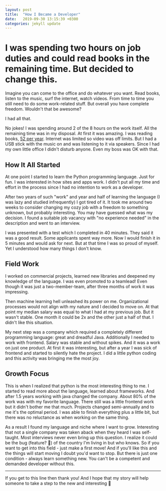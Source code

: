 ```yaml
---
layout: post
title:  "How I Became a Developer"
date:   2019-09-30 13:15:39 +0300
categories: jekyll update
---
```


# I was spending two hours on job duties and could read books in the remaining time. But decided to change this.

Imagine you can come to the office and do whatever you want. Read books, listen to the music, surf the internet,
watch videos. From time to time you still need to do some work-related stuff. But overall you have complete freedom.
Wouldn't that be awesome?

I had all that.

No jokes! I was spending around 2 of the 8 hours on the work itself. All the remaining time was in my disposal.
At first it was amazing. I was reading books, [52 per year](https://www.goodreads.com/user_challenges/1994225).
Internet was limited so video was off limits. But I had a USB stick with the music on and was listening to it via speakers.
Since I had my own little office I didn't disturb anyone. Even my boss was OK with that.

## How It All Started

At one point I started to learn the Python programming language. Just for fun. I was interested in how sites and apps work.
I didn't put all my time and effort in the process since I had no intention to work as a developer.

After two years of such "work" and year and half of learning the language (I was lazy and studied infrequently)
I got tired of it. It took me around two weeks to consider changing my cozy job with a freedom to something unknown,
but probably interesting. You may have guessed what was my decision. I found a suitable job vacancy with
"no experience needed" in the description and went to an interview.

I was presented with a test which I completed in 40 minutes. They said it was a good result. Some applicants spent way more.
Now I would finish it in 5 minutes and would ask for next. But at that time I was so proud of myself. Yet I understood
how many things I don't know.

## Field Work

I worked on commercial projects, learned new libraries and deepened my knowledge of the language. I was even promoted
to a teamlead! Even though it was just a two-member-team, after three months of work it was impressing.

Then machine learning hell unleashed its power on me. Organizational processes would not align with my nature and
I decided to move on. At that point my median salary was equal to what I had at my previous job. But it wasn't stable.
One month it could be 2x and the other just a half of that. I didn't like this situation.

My next step was a company which required a completely different programming language: great and dreadful Java.
Additionally I needed to work with frontend. Salary was stable and without spikes. And it was a work on just one product.
At first it was interesting, but after a year I was sick of frontend and started to silently hate the project. I did
a little python coding and this activity was bringing me the most joy.

## Growth Focus

This is when I realized that python is the most interesting thing to me. I started to read more about the language,
learned about frameworks. And after 1.5 years working with java changed the company. About 80% of the work was with
my favorite language. There still was a little frontend work but it didn't bother me that much. Projects changed
semi-annually and to me it's the optimal period. I was able to finish everything plus a little bit, but there was
no reluctance as when working on the same thing.

As a result I found my language and niche where I want to grow. Interesting that not a single company was taken
aback when they heard I was self-taught. Most interviews never even bring up this question. I realize it could be
the bug (feature? 🤔) of the country I'm living in but who knows. So if you want to get into this field - just make
a first move! And if you'll like this and the things will start moving I doubt you'd want to stop. But there is just
one condition - always learn something new. You can't be a competent and demanded developer without this.

---

If you get to this line then thank you! And I hope that my story will help someone to take a step to the new and
interesting :rocket:
